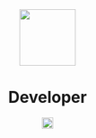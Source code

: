 
<div align="center">
  <img src="https://pa1.narvii.com/6558/8ae5f4c579abb347e8a79f3d1562719f3f2317f2_hq.gif" width="100">
  <h1>Developer</h1>
  <img src="https://i.gifer.com/BrxG.gif" width="20">


</div>




